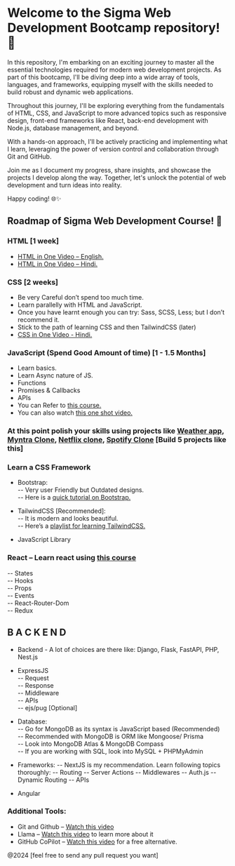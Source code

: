 # Welcome to the Sigma Web Development Bootcamp repository! 🚀

In this repository, I'm embarking on an exciting journey to master all the essential technologies required for modern web development projects. As part of this bootcamp, I'll be diving deep into a wide array of tools, languages, and frameworks, equipping myself with the skills needed to build robust and dynamic web applications.

Throughout this journey, I'll be exploring everything from the fundamentals of HTML, CSS, and JavaScript to more advanced topics such as responsive design, front-end frameworks like React, back-end development with Node.js, database management, and beyond.

With a hands-on approach, I'll be actively practicing and implementing what I learn, leveraging the power of version control and collaboration through Git and GitHub.

Join me as I document my progress, share insights, and showcase the projects I develop along the way. Together, let's unlock the potential of web development and turn ideas into reality.

Happy coding! 🌐✨


## Roadmap of Sigma Web Development Course! 🚀


### HTML [1 week] 
- [HTML in One Video – English.](https://www.youtube.com/watch?v=qHB2jUvAlGo)    
- [HTML in One Video – Hindi.](https://www.youtube.com/watch?v=BsDoLVMnmZs)

### CSS [2 weeks] 
- Be very Careful don’t spend too much time.    
- Learn parallelly with HTML and JavaScript.    
- Once you have learnt enough you can try: Sass, SCSS, Less; but I don’t recommend it.   
- Stick to the path of learning CSS and then TailwindCSS (later)     
- [CSS in One Video - Hindi.](https://www.youtube.com/watch?v=Edsxf_NBFrw)      


### JavaScript (Spend Good Amount of time) [1 - 1.5 Months] 
- Learn basics.   
- Learn Async nature of JS.   
- Functions    
- Promises & Callbacks    
- APIs    
- You can Refer to [this course.](https://www.youtube.com/playlist?list=PLu0W_9lII9ahR1blWXxgSlL4y9iQBnLpR)    
- You can also watch [this one shot video.](https://www.youtube.com/watch?v=hKB-YGF14SY)    

### At this point polish your skills using projects like [Weather app](https://www.youtube.com/watch?v=pFvWwFua6mw), [Myntra Clone](https://www.youtube.com/watch?v=xhWHf-bMElk), [Netflix clone](https://www.youtube.com/watch?v=ovKVqo-L2EM), [Spotify Clone](https://www.youtube.com/watch?v=CYwEq1GdU4E) [Build 5 projects like this]    

### Learn a CSS Framework     
- Bootstrap:    
-- Very user Friendly but Outdated designs.   
-- Here is a [quick tutorial on Bootstrap.](https://www.youtube.com/watch?v=vpAJ0s5S2t0)
  
- TailwindCSS [Recommended]:   
-- It is modern and looks beautiful.    
-- Here’s a [playlist for learning TailwindCSS.](https://www.youtube.com/playlist?list=PLu0W_9lII9ahwFDuExCpPFHAK829Wto2O)
  
- JavaScript Library

### React – Learn react using [this course](https://www.youtube.com/playlist?list=PLu0W_9lII9agq5TrH9XLIKQvv0iaF2X3w) 
-- States  
-- Hooks  
-- Props  
-- Events  
-- React-Router-Dom  
-- Redux  

## B A C K E N D  
- Backend - A lot of choices are there like: Django, Flask, FastAPI, PHP, Nest.js

- ExpressJS  
-- Request  
-- Response  
-- Middleware  
-- APIs  
-- ejs/pug [Optional]
  
- Database:  
-- Go for MongoDB as its syntax is JavaScript based (Recommended)   
-- Recommended with MongoDB is ORM like Mongoose/ Prisma   
-- Look into MongoDB Atlas & MongoDB Compass    
-- If you are working with SQL, look into MySQL + PHPMyAdmin    

- Frameworks: 
-- NextJS is my recommendation. Learn following topics thoroughly: 
-- Routing 
-- Server Actions 
-- Middlewares 
-- Auth.js 
-- Dynamic Routing 
-- APIs 
- Angular

### Additional Tools: 
- Git and Github – [Watch this video](https://www.youtube.com/watch?v=ufKRYe8ZPaw) 
- Llama – [Watch this video](https://www.youtube.com/watch?v=XTXEbVVdde4) to learn more about it 
- GitHub CoPilot – [Watch this video](https://www.youtube.com/watch?v=S7lBI05wzec) for a free alternative. 




@2024 [feel free to send any pull request you want]
